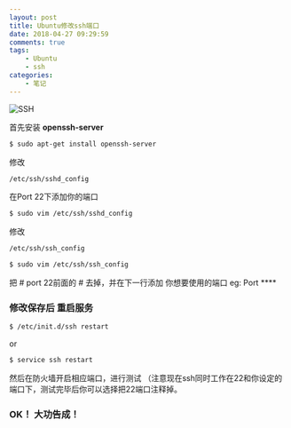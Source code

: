 ```yaml
---
layout: post
title: Ubuntu修改ssh端口
date: 2018-04-27 09:29:59
comments: true
tags:
    - Ubuntu
    - ssh
categories:
    - 笔记
---
```


![SSH](https://s1.ax1x.com/2018/10/12/iNFevn.png)

首先安装 **openssh-server**

```bash
$ sudo apt-get install openssh-server
```

修改
``` bash
/etc/ssh/sshd_config
```

在Port 22下添加你的端口
``` bash
$ sudo vim /etc/ssh/sshd_config
```

修改
``` bash
/etc/ssh/ssh_config
```

``` bash
$ sudo vim /etc/ssh/ssh_config
```

把 # port 22前面的 # 去掉，并在下一行添加 你想要使用的端口 eg: Port ****

### 修改保存后 重启服务

``` bash
$ /etc/init.d/ssh restart     
```
or
``` bash
$ service ssh restart 
```

然后在防火墙开启相应端口，进行测试 （注意现在ssh同时工作在22和你设定的端口下，测试完毕后你可以选择把22端口注释掉。

### OK！ 大功告成！

